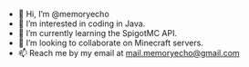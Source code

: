 - 👋 Hi, I’m @memoryecho
- 👀 I’m interested in coding in Java.
- 🌱 I’m currently learning the SpigotMC API.
- 💞️ I’m looking to collaborate on Minecraft servers.
- 📫 Reach me by my email at mail.memoryecho@gmail.com

<!---
memoryecho/memoryecho is a ✨ special ✨ repository because its `README.md` (this file) appears on your GitHub profile.
You can click the Preview link to take a look at your changes.
--->
